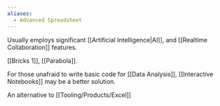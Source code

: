 ```yaml
---
aliases:
  - Advanced Spreadsheet
---
```

Usually employs significant [[Artificial Intelligence|AI]], and [[Realtime Collaboration]] features.  

[[Bricks 1]], [[Parabola]].

For those unafraid to write basic code for [[Data Analysis]], [[Interactive Notebooks]] may be a better solution.  

An alternative to [[Tooling/Products/Excel]]
